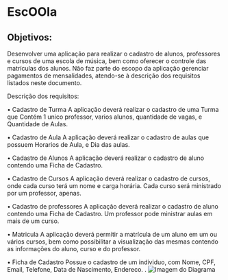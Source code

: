 # EscOOla
## Objetivos:
Desenvolver uma aplicação para realizar o cadastro de alunos, professores e cursos de uma escola de música, bem como oferecer o controle das matrículas dos alunos. Não faz parte do escopo da aplicação gerenciar pagamentos de mensalidades, atendo-se à descrição dos requisitos listados neste documento.

Descrição dos requisitos:

•	Cadastro de Turma
	A aplicação deverá realizar o cadastro de uma Turma que Contém 1 unico professor, varios alunos, quantidade de vagas, e Quantidade de Aulas.
	
•	Cadastro de Aula
	A aplicação deverá realizar o cadastro de aulas que possuem Horarios de Aula, e Dia das aulas.

•	Cadastro de Alunos
	A aplicação deverá realizar o cadastro de aluno contendo uma Ficha de Cadastro.
	
•	Cadastro de Cursos
	A aplicação deverá realizar o cadastro de cursos, onde cada curso terá um nome e carga horária. Cada curso será ministrado por um professor, apenas.

•	Cadastro de professores 
	A aplicação deverá realizar o cadastro de aluno contendo uma Ficha de Cadastro. Um professor pode ministrar aulas em mais de um curso.

•	Matricula 
	A aplicação deverá permitir a matrícula de um aluno em um ou vários cursos, bem como possibilitar a visualização das mesmas contendo as informações do aluno, curso e do professor.
	
•	Ficha de Cadastro
	Possue o cadastro de um individuo, com Nome, CPF, Email, Telefone, Data de Nascimento, Endereco.
.
	![Imagem do Diagrama](https://lucid.app/publicSegments/view/579912b7-dd70-449d-bda9-c9cb3e891856/image.png)
